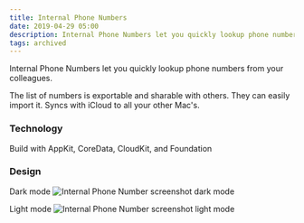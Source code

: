 ```yaml
---
title: Internal Phone Numbers
date: 2019-04-29 05:00
description: Internal Phone Numbers let you quickly lookup phone numbers from your colleagues.
tags: archived
---
```


Internal Phone Numbers let you quickly lookup phone numbers from your colleagues.

The list of numbers is exportable and sharable with others. They can easily import it. Syncs with iCloud to all your other Mac's.


### Technology

Build with AppKit, CoreData, CloudKit, and Foundation


### Design 

Dark mode
![Internal Phone Number screenshot dark mode](images/projects/internal-phone-numbers/internal-phone-numbers-dark-mode.png "Internal Phone Number screenshot dark mode")

Light mode
![Internal Phone Number screenshot light mode](images/projects/internal-phone-numbers/internal-phone-numbers-light-mode.png "Internal Phone Number screenshot light mode")
